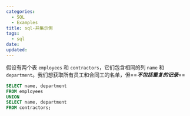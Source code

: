 ```yaml
---
categories:
  - SQL
  - Examples
title: sql-并集示例
tags:
  - sql
date:
updated:
---
```


假设有两个表 `employees` 和 `contractors`，它们包含相同的列 `name` 和 `department`。我们想获取所有员工和合同工的名单，但==**_不包括重复的记录_**==

```sql
SELECT name, department
FROM employees
UNION
SELECT name, department
FROM contractors;
```